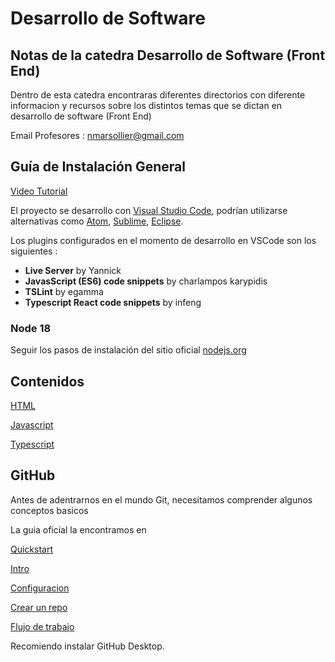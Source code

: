 # Desarrollo de Software

## Notas de la catedra Desarrollo de Software (Front End)

Dentro de esta catedra encontraras diferentes directorios con diferente informacion y recursos sobre los distintos temas que se dictan en desarrollo de software (Front End)

Email Profesores : nmarsollier@gmail.com


## Guía de Instalación General

[Video Tutorial](https://youtu.be/e9vgnu4Mk90)

El proyecto se desarrollo con [Visual Studio Code](https://code.visualstudio.com/download), podrían utilizarse alternativas como [Atom](https://atom.io/), [Sublime](https://www.sublimetext.com/download), [Eclipse](http://www.eclipse.org/downloads/).

Los plugins configurados en el momento de desarrollo en VSCode son los siguientes :

- __Live Server__ by Yannick
- __JavasScript (ES6) code snippets__ by charlampos karypidis
- __TSLint__ by egamma
- __Typescript React code snippets__ by infeng


### Node 18

Seguir los pasos de instalación del sitio oficial [nodejs.org](https://nodejs.org/en/)

## Contenidos

[HTML](https://github.com/nmarsollier/desarrollo_software/tree/main/html)

[Javascript](https://github.com/nmarsollier/desarrollo_software/tree/main/javascript)

[Typescript](https://github.com/nmarsollier/desarrollo_software/tree/main/type_script)

## GitHub

Antes de adentrarnos en el mundo Git, necesitamos comprender algunos conceptos basicos

La guia oficial la encontramos en 

[Quickstart](https://docs.github.com/es/get-started/quickstart)

[Intro](https://docs.github.com/es/get-started/quickstart/hello-world)

[Configuracion](https://docs.github.com/es/get-started/quickstart/set-up-git)
    
[Crear un repo](https://docs.github.com/es/get-started/quickstart/create-a-repo)
    
[Flujo de trabajo](https://docs.github.com/es/get-started/quickstart/github-flow)

Recomiendo instalar GitHub Desktop.
